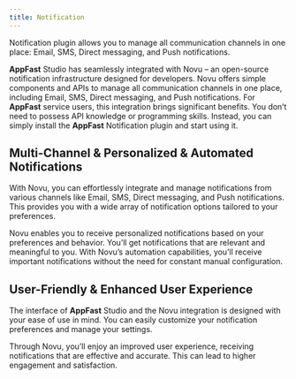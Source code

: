 ```yaml
---
title: Notification
---
```


Notification plugin allows you to manage all communication channels in one place: Email, SMS, Direct messaging, and Push notifications.

**AppFast** Studio has seamlessly integrated with Novu – an open-source notification infrastructure designed for developers. Novu offers simple components and APIs to manage all communication channels in one place, including Email, SMS, Direct messaging, and Push notifications. For **AppFast** service users, this integration brings significant benefits. You don’t need to possess API knowledge or programming skills. Instead, you can simply install the **AppFast** Notification plugin and start using it.

## Multi-Channel & Personalized & Automated Notifications

With Novu, you can effortlessly integrate and manage notifications from various channels like Email, SMS, Direct messaging, and Push notifications. This provides you with a wide array of notification options tailored to your preferences.

Novu enables you to receive personalized notifications based on your preferences and behavior. You’ll get notifications that are relevant and meaningful to you.
With Novu’s automation capabilities, you’ll receive important notifications without the need for constant manual configuration.

## User-Friendly & Enhanced User Experience

The interface of **AppFast** Studio and the Novu integration is designed with your ease of use in mind. You can easily customize your notification preferences and manage your settings.

Through Novu, you’ll enjoy an improved user experience, receiving notifications that are effective and accurate. This can lead to higher engagement and satisfaction.
